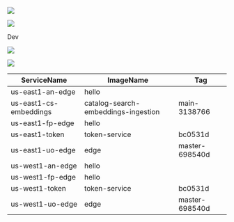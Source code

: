 ![](https://img.shields.io/badge/dynamic/json?color=green&label=Token&query=Tag&url=https%3A%2F%2Fraw.githubusercontent.com%2Fsushanth45%2Fhello-world%2Fmaster%2Ftest.json)


![](https://badger-twumeclyeq-ue.a.run.app/build/status?project=urbn-a15-stratus-production&id=00528196-6625-4fee-a086-919293d3b1ab)

Dev

![](https://img.shields.io/badge/dynamic/json?color=brightgreen&label=Token&query=Tag&url=https%3A%2F%2Fstorage.googleapis.com%2Ftest-dash%2Ftest.json)


![](https://img.shields.io/badge/dynamic/json?color=brightgreen&label=Token&query=Tag&url=https%3A%2F%2Fstorage.googleapis.com%2Ftest-dash%2Ftest.json)


<table class="table table-bordered table-hover table-condensed">
<thead><tr><th title="Field #1">ServiceName</th>
<th title="Field #2">ImageName</th>
<th title="Field #3">Tag</th>
</tr></thead>
<tbody><tr>
<td>us-east1-an-edge</td>
<td>hello</td>
<td> </td>
</tr>
<tr>
<td>us-east1-cs-embeddings</td>
<td>catalog-search-embeddings-ingestion</td>
<td>main-3138766</td>
</tr>
<tr>
<td>us-east1-fp-edge</td>
<td>hello</td>
<td> </td>
</tr>
<tr>
<td>us-east1-token</td>
<td>token-service</td>
<td>bc0531d</td>
</tr>
<tr>
<td>us-east1-uo-edge</td>
<td>edge</td>
<td>master-698540d</td>
</tr>
<tr>
<td>us-west1-an-edge</td>
<td>hello</td>
<td> </td>
</tr>
<tr>
<td>us-west1-fp-edge</td>
<td>hello</td>
<td> </td>
</tr>
<tr>
<td>us-west1-token</td>
<td>token-service</td>
<td>bc0531d</td>
</tr>
<tr>
<td>us-west1-uo-edge</td>
<td>edge</td>
<td>master-698540d</td>
</tr>
</tbody></table>
